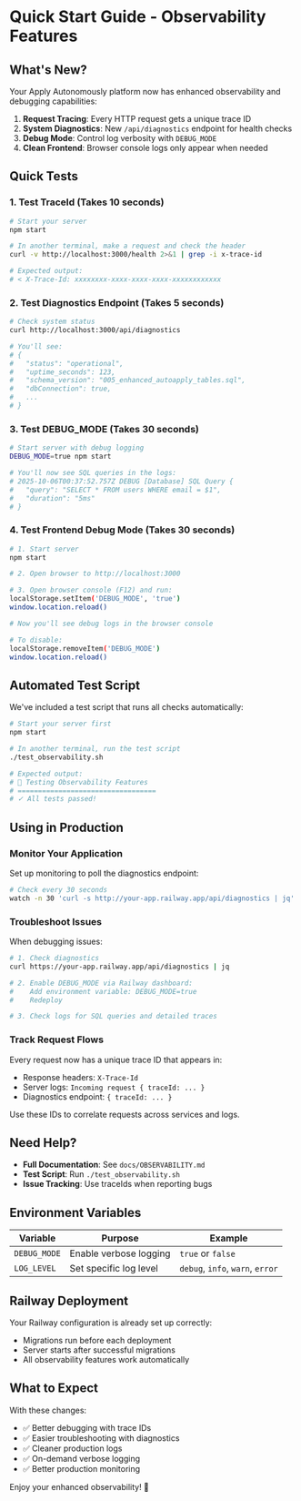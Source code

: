 # Quick Start Guide - Observability Features

## What's New?

Your Apply Autonomously platform now has enhanced observability and debugging capabilities:

1. **Request Tracing**: Every HTTP request gets a unique trace ID
2. **System Diagnostics**: New `/api/diagnostics` endpoint for health checks
3. **Debug Mode**: Control log verbosity with `DEBUG_MODE`
4. **Clean Frontend**: Browser console logs only appear when needed

## Quick Tests

### 1. Test TraceId (Takes 10 seconds)

```bash
# Start your server
npm start

# In another terminal, make a request and check the header
curl -v http://localhost:3000/health 2>&1 | grep -i x-trace-id

# Expected output:
# < X-Trace-Id: xxxxxxxx-xxxx-xxxx-xxxx-xxxxxxxxxxxx
```

### 2. Test Diagnostics Endpoint (Takes 5 seconds)

```bash
# Check system status
curl http://localhost:3000/api/diagnostics

# You'll see:
# {
#   "status": "operational",
#   "uptime_seconds": 123,
#   "schema_version": "005_enhanced_autoapply_tables.sql",
#   "dbConnection": true,
#   ...
# }
```

### 3. Test DEBUG_MODE (Takes 30 seconds)

```bash
# Start server with debug logging
DEBUG_MODE=true npm start

# You'll now see SQL queries in the logs:
# 2025-10-06T00:37:52.757Z DEBUG [Database] SQL Query {
#   "query": "SELECT * FROM users WHERE email = $1",
#   "duration": "5ms"
# }
```

### 4. Test Frontend Debug Mode (Takes 30 seconds)

```bash
# 1. Start server
npm start

# 2. Open browser to http://localhost:3000

# 3. Open browser console (F12) and run:
localStorage.setItem('DEBUG_MODE', 'true')
window.location.reload()

# Now you'll see debug logs in the browser console

# To disable:
localStorage.removeItem('DEBUG_MODE')
window.location.reload()
```

## Automated Test Script

We've included a test script that runs all checks automatically:

```bash
# Start your server first
npm start

# In another terminal, run the test script
./test_observability.sh

# Expected output:
# 🧪 Testing Observability Features
# ==================================
# ✓ All tests passed!
```

## Using in Production

### Monitor Your Application

Set up monitoring to poll the diagnostics endpoint:

```bash
# Check every 30 seconds
watch -n 30 'curl -s http://your-app.railway.app/api/diagnostics | jq'
```

### Troubleshoot Issues

When debugging issues:

```bash
# 1. Check diagnostics
curl https://your-app.railway.app/api/diagnostics | jq

# 2. Enable DEBUG_MODE via Railway dashboard:
#    Add environment variable: DEBUG_MODE=true
#    Redeploy

# 3. Check logs for SQL queries and detailed traces
```

### Track Request Flows

Every request now has a unique trace ID that appears in:
- Response headers: `X-Trace-Id`
- Server logs: `Incoming request { traceId: ... }`
- Diagnostics endpoint: `{ traceId: ... }`

Use these IDs to correlate requests across services and logs.

## Need Help?

- **Full Documentation**: See `docs/OBSERVABILITY.md`
- **Test Script**: Run `./test_observability.sh`
- **Issue Tracking**: Use traceIds when reporting bugs

## Environment Variables

| Variable | Purpose | Example |
|----------|---------|---------|
| `DEBUG_MODE` | Enable verbose logging | `true` or `false` |
| `LOG_LEVEL` | Set specific log level | `debug`, `info`, `warn`, `error` |

## Railway Deployment

Your Railway configuration is already set up correctly:
- Migrations run before each deployment
- Server starts after successful migrations
- All observability features work automatically

## What to Expect

With these changes:
- ✅ Better debugging with trace IDs
- ✅ Easier troubleshooting with diagnostics
- ✅ Cleaner production logs
- ✅ On-demand verbose logging
- ✅ Better production monitoring

Enjoy your enhanced observability! 🎉
